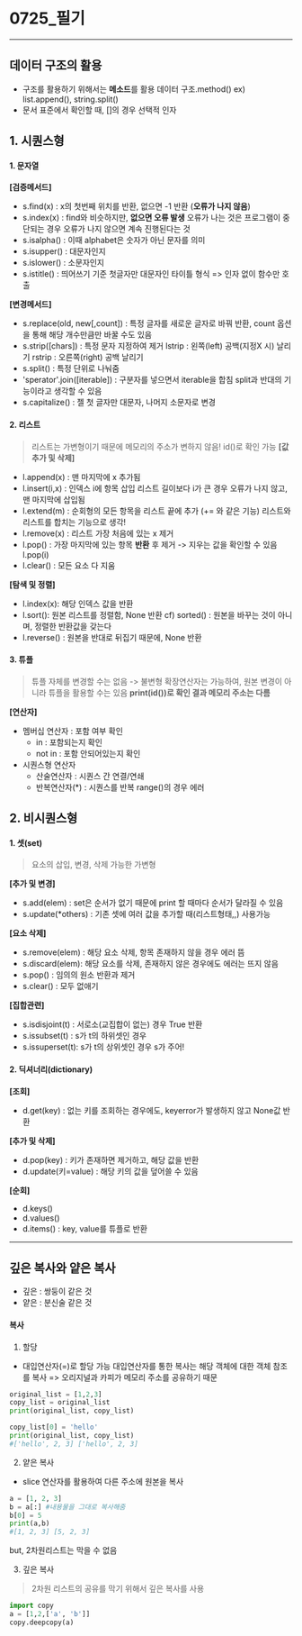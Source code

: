 # 0725_필기
---
## 데이터 구조의 활용
- 구조를 활용하기 위해서는 **메소드**를 활용
    데이터 구조.method()
    ex) list.append(), string.split()
- 문서 표준에서 확인할 때, []의 경우 선택적 인자

## 1. 시퀀스형
#### 1. 문자열
**[검증메서드]**
- s.find(x) : x의 첫번째 위치를 반환, 없으면 -1 반환 (**오류가 나지 않음**)
- s.index(x) : find와 비슷하지만, **없으면 오류 발생**
    오류가 나는 것은 프로그램이 중단되는 경우
    오류가 나지 않으면 계속 진행된다는 것
- s.isalpha() : 이때 alphabet은 숫자가 아닌 문자를 의미 
- s.isupper() : 대문자인지
- s.islower() : 소문자인지
- s.istitle() : 띄어쓰기 기준 첫글자만 대문자인 타이틀 형식
=> 인자 없이 함수만 호출

**[변경메서드]**
- s.replace(old, new[,count]) : 특정 글자를 새로운 글자로 바꿔 반환, 
count 옵션을 통해 해당 개수만큼만 바꿀 수도 있음
- s.strip([chars]) : 특정 문자 지정하여 제거
    lstrip : 왼쪽(left) 공백(지정X 시) 날리기
    rstrip : 오른쪽(right) 공백 날리기
- s.split() : 특정 단위로 나눠줌
- 'sperator'.join([iterable]) : 구분자를 넣으면서 iterable을 합침 
    split과 반대의 기능이라고 생각할 수 있음
- s.capitalize() : 젤 첫 글자만 대문자, 나머지 소문자로 변경


#### 2. 리스트
> 리스트는 가변형이기 때문에 메모리의 주소가 변하지 않음! id()로 확인 가능
**[값 추가 및 삭제]**
- l.append(x) : 맨 마지막에 x 추가됨
- l.insert(i,x) : 인덱스 i에 항목 삽입 
    리스트 길이보다 i가 큰 경우 오류가 나지 않고, 맨 마지막에 삽입됨
- l.extend(m) : 순회형의 모든 항목을 리스트 끝에 추가 (+= 와 같은 기능)
    리스트와 리스트를 합치는 기능으로 생각!
- l.remove(x) : 리스트 가장 처음에 있는 x 제거
- l.pop() : 가장 마지막에 있는 항목 **반환** 후 제거 
-> 지우는 값을 확인할 수 있음
    l.pop(i)
- l.clear() : 모든 요소 다 지움

**[탐색 및 정렬]**
- l.index(x): 해당 인덱스 값을 반환
- l.sort(): 원본 리스트를 정렬함, None 반환
    cf) sorted() : 원본을 바꾸는 것이 아니며, 정렬한 반환값을 갖는다
- l.reverse() : 원본을 반대로 뒤집기 때문에, None 반환


#### 3. 튜플
> 튜플 자체를 변경할 수는 없음 -> 불변형
    확장연산자는 가능하여, 원본 변경이 아니라 튜플을 활용할 수는 있음
    **print(id())로 확인 결과 메모리 주소는 다름**

**[연산자]**
- 멤버십 연산자 : 포함 여부 확인
    - in : 포함되는지 확인
    - not in : 포함 안되어있는지 확인
- 시퀀스형 연산자
    - 산술연산자 : 시퀀스 간 연결/연쇄
    - 반복연산자(*) : 시퀀스를 반복
        range()의 경우 에러

## 2. 비시퀀스형
#### 1. 셋(set)
> 요소의 삽입, 변경, 삭제 가능한 가변형

**[추가 및 변경]**
- s.add(elem) : set은 순서가 없기 때문에 print 할 때마다 순서가 달라질 수 있음
- s.update(*others) : 기존 셋에 여러 값을 추가할 때(리스트형태,,) 사용가능

**[요소 삭제]**
- s.remove(elem) : 해당 요소 삭제, 항목 존재하지 않을 경우 에러 뜸
- s.discard(elem): 해당 요소를 삭제, 존재하지 않은 경우에도 에러는 뜨지 않음
- s.pop() : 임의의 원소 반환과 제거
- s.clear() : 모두 없애기

**[집합관련]**
- s.isdisjoint(t) : 서로소(교집합이 없는) 경우 True 반환
- s.issubset(t) : s가 t의 하위셋인 경우
- s.issuperset(t): s가 t의 상위셋인 경우
    s가 주어!


#### 2. 딕셔너리(dictionary)
**[조회]**
- d.get(key) : 없는 키를 조회하는 경우에도, keyerror가 발생하지 않고 None값 반환

**[추가 및 삭제]**
- d.pop(key) : 키가 존재하면 제거하고, 해당 값을 반환
- d.update(키=value) : 해당 키의 값을 덮어쓸 수 있음
 
**[순회]**
 - d.keys()
 - d.values()
 - d.items() : key, value를 튜플로 반환

---
## 깊은 복사와 얕은 복사
- 깊은 : 쌍둥이 같은 것
- 얕은 : 분신술 같은 것

#### 복사
1. 할당
- 대입연산자(=)로 할당 가능
대입연산자를 통한 복사는 해당 객체에 대한 객체 참조를 복사
=> 오리지널과 카피가 메모리 주소를 공유하기 때문
```python
original_list = [1,2,3]
copy_list = original_list
print(original_list, copy_list)

copy_list[0] = 'hello'
print(original_list, copy_list) 
#['hello', 2, 3] ['hello', 2, 3]
```

2. 얕은 복사
- slice 연산자를 활용하여 다른 주소에 원본을 복사
```python
a = [1, 2, 3]
b = a[:] #내용물을 그대로 복사해줌
b[0] = 5
print(a,b)
#[1, 2, 3] [5, 2, 3]
```
but, 2차원리스트는 막을 수 없음

3. 깊은 복사
> 2차원 리스트의 공유를 막기 위해서 깊은 복사를 사용

```python
import copy
a = [1,2,['a', 'b']]
copy.deepcopy(a) 
```

